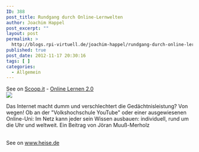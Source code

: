 ```yaml
---
ID: 388
post_title: Rundgang durch Online-Lernwelten
author: Joachim Happel
post_excerpt: ""
layout: post
permalink: >
  http://blogs.rpi-virtuell.de/joachim-happel/rundgang-durch-online-lernwelten/
published: true
post_date: 2012-11-17 20:30:16
tags: [ ]
categories:
  - Allgemein
---
```

See on <a href='http://www.scoop.it/t/online-lernen-2-0/p/3373302361/rundgang-durch-online-lernwelten'>Scoop.it</a> - <a href='http://www.scoop.it/t/online-lernen-2-0'>Online Lernen 2.0</a><br /><a href='http://www.scoop.it/t/online-lernen-2-0/p/3373302361/rundgang-durch-online-lernwelten'><img src='http://img.scoop.it/BilP25yfkbgT1JNwgimVQzl72eJkfbmt4t8yenImKBXEejxNn4ZJNZ2ss5Ku7Cxt' /></a><br /><p>Das Internet macht dumm und verschlechtert die Ged&auml;chtnisleistung? Von wegen! Ob an der "Volkshochschule YouTube" oder einer ausgewiesenen Online-Uni: Im Netz kann jeder sein Wissen ausbauen: individuell, rund um die Uhr und weltweit. Ein Beitrag von J&ouml;ran Muu&szlig;-Merholz</p><br />See on <a href='http://www.heise.de/ct/artikel/Das-Wissensnetz-1749634.html'>www.heise.de</a>